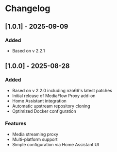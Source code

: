 # Changelog

## [1.0.1] - 2025-09-09
### Added
- Based on v 2.2.1

## [1.0.0] - 2025-08-28
### Added
- Based on v 2.2.0 including nzo66's latest patches
- Initial release of MediaFlow Proxy add-on
- Home Assistant integration
- Automatic upstream repository cloning
- Optimized Docker configuration

### Features
- Media streaming proxy
- Multi-platform support
- Simple configuration via Home Assistant UI
